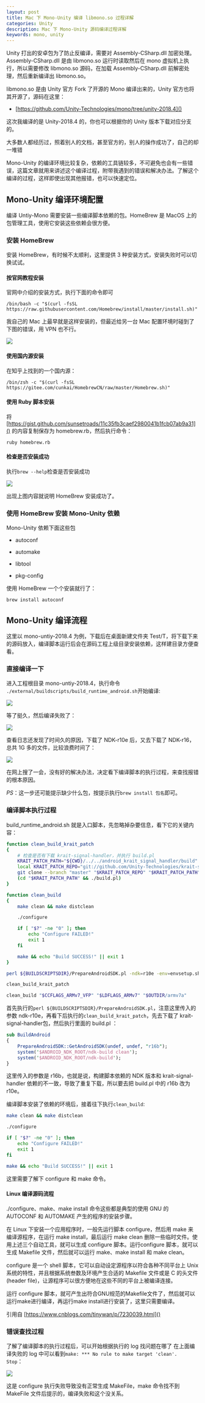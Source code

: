 ```yaml
---
layout: post
title: Mac 下 Mono-Unity 编译 libmono.so 过程详解
categories: Unity
description: Mac 下 Mono-Unity 源码编译过程详解
keywords: mono, unity
---
```


Unity 打出的安卓包为了防止反编译，需要对 Assembly-CSharp.dll 加密处理。Assembly-CSharp.dll 是由 libmono.so 运行时读取然后在 mono 虚拟机上执行，所以需要修改 libmono.so 源码，在加载 Assembly-CSharp.dll 前解密处理，然后重新编译出 libmono.so。

libmono.so 是由 Unity 官方 Fork 了开源的 Mono 编译出来的，Unity 官方也将其开源了，源码在这里：
- [https://github.com/Unity-Technologies/mono/tree/unity-2018.4]()

这次我编译的是 Unity-2018.4 的，你也可以根据你的 Unity 版本下载对应分支的。

大多数人都经历过，照着别人的文档，甚至官方的，别人的操作成功了，自己的却一堆错

Mono-Unity 的编译环境比较复杂，依赖的工具链较多，不可避免也会有一些错误，这篇文章就用来讲述这个编译过程，附带我遇到的错误和解决办法。了解这个编译的过程，这样即使出现其他报错，也可以快速定位。

## Mono-Unity 编译环境配置

编译 Untiy-Mono 需要安装一些编译脚本依赖的包。HomeBrew 是 MacOS 上的包管理工具，使用它安装这些依赖会很方便。

### 安装 HomeBrew
安装 HomeBrew，有时候不太顺利，这里提供 3 种安装方式，安装失败时可以切换试试。

#### 按官网教程安装

官网中介绍的安装方式，执行下面的命令即可
```
/bin/bash -c "$(curl -fsSL https://raw.githubusercontent.com/Homebrew/install/master/install.sh)"
```
我自己的 Mac 上最早就是这样安装的，但最近给另一台 Mac 配置环境时碰到了下图的错误，用 VPN 也不行。

![](/images/mono/brew-error.png)

#### 使用国内源安装
在知乎上找到的一个国内源：
```
/bin/zsh -c "$(curl -fsSL https://gitee.com/cunkai/HomebrewCN/raw/master/Homebrew.sh)"
```

#### 使用 Ruby 脚本安装

将 [https://gist.github.com/sunsetroads/11c35fb3caef2980041b1fcb07ab9a31]() 的内容复制保存为 homebrew.rb，然后执行命令：
```
ruby homebrew.rb
```

#### 检查是否安装成功
执行`brew --help`检查是否安装成功

![](/images/mono/brew-success.png)

出现上图内容就说明 HomeBrew 安装成功了。

### 使用 HomeBrew 安装 Mono-Unity 依赖

Mono-Unity 依赖下面这些包

- autoconf

- automake

- libtool

- pkg-config

使用 HomeBrew 一个个安装就行了：
```
brew install autoconf
```

## Mono-Unity 编译流程
这里以 mono-untiy-2018.4 为例，下载后在桌面新建文件夹 Test/T，将下载下来的源码放入，编译脚本运行后会在源码工程上级目录安装依赖，这样建目录方便查看。

### 直接编译一下

进入工程根目录 mono-untiy-2018.4，执行命令
`./external/buildscripts/build_runtime_android.sh`开始编译:

![](/images/mono/build_start.png)

等了挺久，然后编译失败了：

![](/images/mono/build_error.png)

查看日志还发现了时间久的原因，下载了 NDK-r10e 后，又去下载了 NDK-r16，总共 1G 多的文件，比较浪费时间了：

![](/images/mono/build_ndk.png)

在网上搜了一会，没有好的解决办法，决定看下编译脚本的执行过程，来查找报错的根本原因。

*PS*：这一步还可能提示缺少什么包，按提示执行`brew install 包名`即可。

### 编译脚本执行过程
build_runtime_android.sh 就是入口脚本，先忽略掉杂要信息，看下它的关键内容：
```sh
function clean_build_krait_patch
{
	# 检查是否有下载 krait-signal-handler，并执行 build.pl
	KRAIT_PATCH_PATH="${CWD}/../../android_krait_signal_handler/build"
	local KRAIT_PATCH_REPO="git://github.com/Unity-Technologies/krait-signal-handler.git"
	git clone --branch "master" "$KRAIT_PATCH_REPO" "$KRAIT_PATCH_PATH"
	(cd "$KRAIT_PATCH_PATH" && ./build.pl)
}

function clean_build
{
	make clean && make distclean

	./configure 

	if [ "$?" -ne "0" ]; then 
		echo "Configure FAILED!"
		exit 1
	fi

	make && echo "Build SUCCESS!" || exit 1
}

perl ${BUILDSCRIPTSDIR}/PrepareAndroidSDK.pl -ndk=r10e -env=envsetup.sh && source envsetup.sh

clean_build_krait_patch

clean_build "$CCFLAGS_ARMv7_VFP" "$LDFLAGS_ARMv7" "$OUTDIR/armv7a"
```

首先执行的`perl ${BUILDSCRIPTSDIR}/PrepareAndroidSDK.pl`，注意这里传入的参数 ndk-r10e，再看下后执行的`clean_build_krait_patch`，先去下载了 krait-signal-handler包，然后执行里面的 build.pl ：

```pl
sub BuildAndroid
{
	PrepareAndroidSDK::GetAndroidSDK(undef, undef, "r16b");
	system('$ANDROID_NDK_ROOT/ndk-build clean');
	system('$ANDROID_NDK_ROOT/ndk-build');
}
```
这里传入的参数是 r16b，也就是说，构建脚本依赖的 NDK 版本和 krait-signal-handler 依赖的不一致，导致了重复下载，所以要去把 build.pl 中的 r16b 改为 r10e。

编译脚本安装了依赖的环境后，接着往下执行`clean_build`:
```sh
make clean && make distclean

./configure 

if [ "$?" -ne "0" ]; then 
	echo "Configure FAILED!"
	exit 1
fi

make && echo "Build SUCCESS!" || exit 1
```

这里需要了解下 configure 和 make 命令。

#### Linux 编译源码流程
./configure、make、make install 命令这些都是典型的使用 GNU 的 AUTOCONF 和 AUTOMAKE 产生的程序的安装步骤。

在 Linux 下安装一个应用程序时，一般先运行脚本 configure，然后用 make 来编译源程序，在运行 make install，最后运行 make clean 删除一些临时文件。使用上述三个自动工具，就可以生成 configure 脚本。运行configure 脚本，就可以生成 Makefile 文件，然后就可以运行 make、make install 和 make clean。

configure 是一个 shell 脚本，它可以自动设定源程序以符合各种不同平台上 Unix 系统的特性，并且根据系统叁数及环境产生合适的 Makefile 文件或是 C 的头文件 (header file)，让源程序可以很方便地在这些不同的平台上被编译连接。

运行 configure 脚本，就可产生出符合GNU规范的Makefile文件了，然后就可以运行make进行编译，再运行make install进行安装了，这里只需要编译。

引用自 [https://www.cnblogs.com/tinywan/p/7230039.html]()

### 错误查找过程
了解了编译脚本的执行过程后，可以开始根据执行的 log 找问题在哪了
在上面编译失败的 log 中可以看到`make: *** No rule to make target 'clean'.  Stop`：

![](/images/mono/build_makefile.png)


这是 configure 执行失败导致没有正常生成 MakeFile，make 命令找不到 MakeFile 文件后提示的，编译失败和这个没关系。
